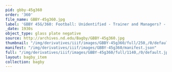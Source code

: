 ```yaml
---
pid: gbby-45g360
order: '360'
file_name: GBBY-45g360.jpg
label: 'GBBY 45G/360: Football: Unidentified - Trainer and Managers? - c1930s'
_date: 1930s
object_type: glass plate negative
source: http://archives.nd.edu/Bagby/GBBY-45g360.jpg
thumbnail: "/img/derivatives/iiif/images/GBBY-45g360/full/250,/0/default.jpg"
manifest: "/img/derivatives/iiif/images/GBBY-45g360/manifest.json"
full: "/img/derivatives/iiif/images/GBBY-45g360/full/1140,/0/default.jpg"
layout: bagby_item
collection: bagby
---
```

